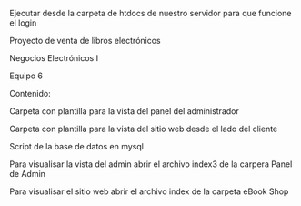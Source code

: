 Ejecutar desde la carpeta de htdocs de nuestro servidor para que funcione el login

Proyecto de venta de libros electrónicos

Negocios Electrónicos I

Equipo 6

Contenido:

Carpeta con plantilla para la vista del panel del administrador

Carpeta con plantilla para la vista del sitio web desde el lado del cliente

Script de la base de datos en mysql


Para visualisar la vista del admin abrir el archivo index3 de la carpera Panel de Admin

Para visualisar el sitio web abrir el archivo index de la carpeta eBook Shop
